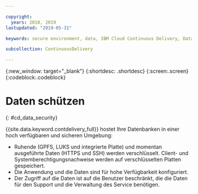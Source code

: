```yaml
---

copyright:
  years: 2018, 2019
lastupdated: "2019-05-31"

keywords: secure environment, data, IBM Cloud Continuous Delivery, Data

subcollection: ContinuousDelivery

---
```


{:new_window: target="_blank"}
{:shortdesc: .shortdesc}
{:screen:.screen}
{:codeblock:.codeblock}


# Daten schützen    
{: #cd_data_security}  

{{site.data.keyword.contdelivery_full}} hostet Ihre Datenbanken in einer hoch verfügbaren und sicheren Umgebung:
   * Ruhende (GPFS, LUKS und integrierte Platte) und momentan ausgeführte Daten (HTTPS und SSH) werden verschlüsselt. Client- und Systemberechtigungsnachweise werden auf verschlüsselten Platten gespeichert.
   * Die Anwendung und die Daten sind für hohe Verfügbarkeit konfiguriert.
   * Der Zugriff auf die Daten ist auf die Benutzer beschränkt, die die Daten für den Support und die Verwaltung des Service benötigen.
